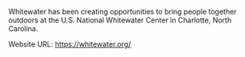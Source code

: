 Whitewater has been creating opportunities to bring people together outdoors at the U.S. National Whitewater Center in Charlotte, North Carolina.

Website URL: https://whitewater.org/
